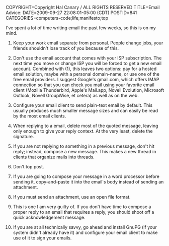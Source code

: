 COPYRIGHT=Copyright Hal Canary / ALL RIGHTS RESERVED
TITLE=Email Advice:
DATE=2009-09-27 22:08:01-05:00 (CDT)
POSTID=841
CATEGORIES=computers-code;life;manifesto;top

I've spent a lot of time writing email the past few weeks, so this is on my mind.

1.  Keep your work email separate from personal. People change jobs, your
    friends shouldn't lose track of you because of this.

2.  Don't use the email account that comes with your ISP subscription. The next
    time you move or change ISP you will be forced to get a new email account.
    Combined with (1), this leaves two options: pay for a hosted email solution,
    maybe with a personal domain-name, or use one of the free email providers. I
    suggest Google's gmail.com, which offers IMAP connection so that you can check
    you mail using your favorite email client (Mozilla Thunderbird, Apple's
    Mail.app, Novell Evolution, Microsoft Outlook, Novell GroupWise, et cetera) as
    well as on the web.

3.  Configure your email client to send plain-text email by default. This
    usually produces much smaller message sizes and can easily be read by the most
    email clients.

4.  When replying to a email, delete most of the quoted message, leaving only
    enough to give your reply context. At the very least, delete the signature.

5.  If you are not replying to something in a previous message, don't hit
    reply; instead, compose a new message. This makes a new thread in clients that
    organize mails into threads.

6.  Don't top post.

7.  If you are going to compose your message in a word processor before sending
    it, copy-and-paste it into the email's body instead of sending an attachment.

8.  If you must send an attachment, use an open file format.

9.  This is one I am very guilty of. If you don't have time to compose a proper
    reply to an email that requires a reply, you should shoot off a quick
    acknowledgement message.

10. If you are at all technically savvy, go ahead and install GnuPG (if your
    system didn't already have it) and configure your email client to make use of
    it to sign your emails.
